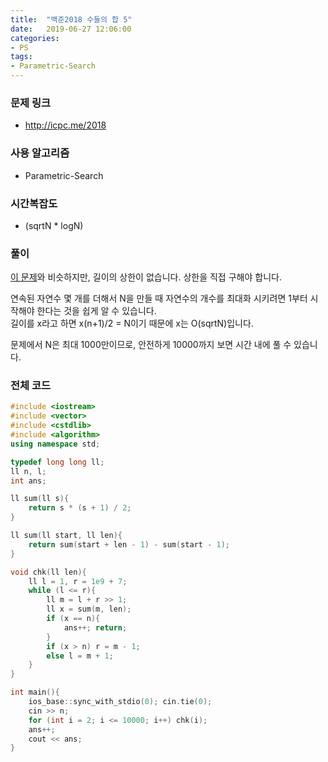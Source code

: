 ```yaml
---
title:  "백준2018 수들의 합 5"
date:   2019-06-27 12:06:00
categories:
- PS
tags:
- Parametric-Search
---
```


### 문제 링크
* http://icpc.me/2018

### 사용 알고리즘
* Parametric-Search

### 시간복잡도
* (sqrtN * logN)

### 풀이
[이 문제](https://justicehui.github.io/ps/2019/06/27/BOJ1024/)와 비슷하지만, 길이의 상한이 없습니다. 상한을 직접 구해야 합니다.

연속된 자연수 몇 개를 더해서 N을 만들 때 자연수의 개수를 최대화 시키려면 1부터 시작해야 한다는 것을 쉽게 알 수 있습니다.<br>
길이를 x라고 하면 x(n+1)/2 = N이기 때문에 x는 O(sqrtN)입니다.

문제에서 N은 최대 1000만이므로, 안전하게 10000까지 보면 시간 내에 풀 수 있습니다.

### 전체 코드
```cpp
#include <iostream>
#include <vector>
#include <cstdlib>
#include <algorithm>
using namespace std;

typedef long long ll;
ll n, l;
int ans;

ll sum(ll s){
	return s * (s + 1) / 2;
}

ll sum(ll start, ll len){
	return sum(start + len - 1) - sum(start - 1);
}

void chk(ll len){
	ll l = 1, r = 1e9 + 7;
	while (l <= r){
		ll m = l + r >> 1;
		ll x = sum(m, len);
		if (x == n){
			ans++; return;
		}
		if (x > n) r = m - 1;
		else l = m + 1;
	}
}

int main(){
	ios_base::sync_with_stdio(0); cin.tie(0);
	cin >> n;
	for (int i = 2; i <= 10000; i++) chk(i);
	ans++;
	cout << ans;
}
```
